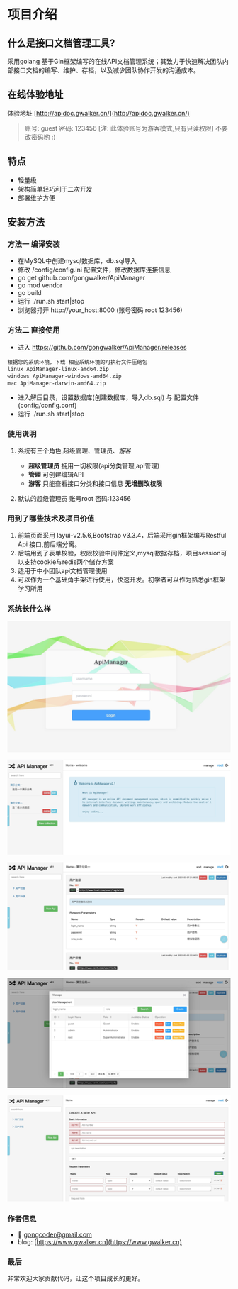 # 项目介绍

## 什么是接口文档管理工具?
采用golang 基于Gin框架编写的在线API文档管理系统；其致力于快速解决团队内部接口文档的编写、维护、存档，以及减少团队协作开发的沟通成本。

## 在线体验地址
体验地址 [http://apidoc.gwalker.cn/](http://apidoc.gwalker.cn/)
> 账号: guest 密码: 123456 [注: 此体验账号为游客模式,只有只读权限]
> 不要改密码哟 :)

## 特点
* 轻量级
* 架构简单轻巧利于二次开发
* 部署维护方便

## 安装方法
### 方法一 编译安装
* 在MySQL中创建mysql数据库，db.sql导入
* 修改 /config/config.ini 配置文件，修改数据库连接信息
* go get github.com/gongwalker/ApiManager
* go mod vendor
* go build
* 运行 ./run.sh start|stop
* 浏览器打开 http://your_host:8000 (账号密码 root 123456)

### 方法二 直接使用
* 进入 https://github.com/gongwalker/ApiManager/releases

```
根据您的系统环境，下载 相应系统环境的可执行文件压缩包
linux ApiManager-linux-amd64.zip
windows ApiManager-windows-amd64.zip
mac ApiManager-darwin-amd64.zip
```
* 进入解压目录，设置数据库(创建数据库，导入db.sql) 与 配置文件(config/config.conf)
* 运行 ./run.sh start|stop


### 使用说明

1. 系统有三个角色,超级管理、管理员、游客
    - **超级管理员** 拥用一切权限(api分类管理,api管理)
    - **管理** 可创建编辑API
    - **游客** 只能查看接口分类和接口信息 __无增删改权限__
    
2. 默认的超级管理员 账号root 密码:123456

### 用到了哪些技术及项目价值
1. 前端页面采用 layui-v2.5.6,Bootstrap v3.3.4，后端采用gin框架编写Restful Api 接口,前后端分离。
2. 后端用到了表单校验，权限校验中间件定义,mysql数据存档，项目session可以支持cookie与redis两个储存方案
3. 适用于中小团队api文档管理使用
4. 可以作为一个基础角手架进行使用，快速开发。初学者可以作为熟悉gin框架学习所用



### 系统长什么样
![image](https://github.com/gongwalker/ApiManager/blob/master/app/static/show/1.jpg?raw=true)

![image](https://github.com/gongwalker/ApiManager/blob/master/app/static/show/2.jpg?raw=true)

![image](https://github.com/gongwalker/ApiManager/blob/master/app/static/show/3.jpg?raw=true)

![image](https://github.com/gongwalker/ApiManager/blob/master/app/static/show/4.jpg?raw=true)

![image](https://github.com/gongwalker/ApiManager/blob/master/app/static/show/5.jpg?raw=true)






### 作者信息
* :email:	gongcoder@gmail.com
* blog:	[https://www.gwalker.cn](https://www.gwalker.cn)


### 最后
非常欢迎大家贡献代码，让这个项目成长的更好。

